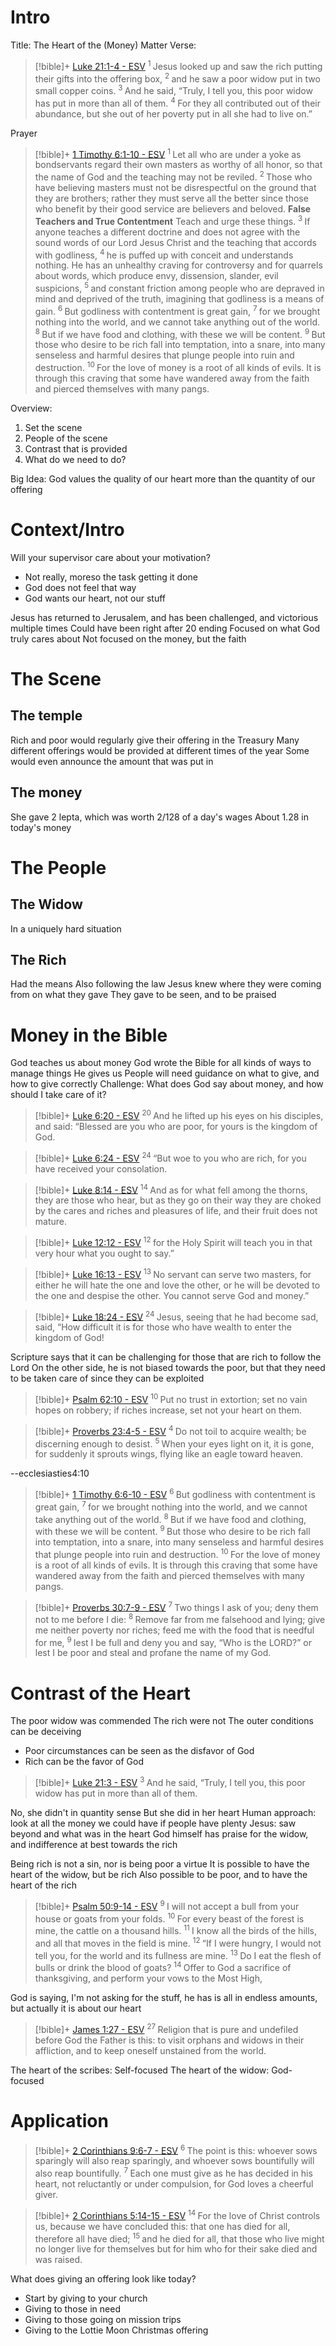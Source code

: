 # Intro
Title: The Heart of the (Money) Matter
Verse:
> [!bible]+ [Luke 21:1-4 - ESV](https://bolls.life/ESV/42/21/)
>  <sup> 1 </sup>Jesus  looked up and saw the rich putting their gifts into the offering box, <sup> 2 </sup>and he saw a poor widow put in two small copper coins. <sup> 3 </sup>And he said, “Truly, I tell you, this poor widow has put in more than all of them. <sup> 4 </sup>For they all contributed out of their abundance, but she out of her poverty put in all she had to live on.”

Prayer
> [!bible]+ [1 Timothy 6:1-10 - ESV](https://bolls.life/ESV/54/6/)
>  <sup> 1 </sup>Let all who are under a yoke as bondservants  regard their own masters as worthy of all honor, so that the name of God and the teaching may not be reviled. <sup> 2 </sup>Those who have believing masters must not be disrespectful on the ground that they are brothers; rather they must serve all the better since those who benefit by their good service are believers and beloved. <b>False Teachers and True Contentment</b>  Teach and urge these things. <sup> 3 </sup>If anyone teaches a different doctrine and does not agree with the sound  words of our Lord Jesus Christ and the teaching that accords with godliness, <sup> 4 </sup>he is puffed up with conceit and understands nothing. He has an unhealthy craving for controversy and for quarrels about words, which produce envy, dissension, slander, evil suspicions, <sup> 5 </sup>and constant friction among people who are depraved in mind and deprived of the truth, imagining that godliness is a means of gain. <sup> 6 </sup>But godliness with contentment is great gain, <sup> 7 </sup>for we brought nothing into the world, and  we cannot take anything out of the world. <sup> 8 </sup>But if we have food and clothing, with these we will be content. <sup> 9 </sup>But those who desire to be rich fall into temptation, into a snare, into many senseless and harmful desires that plunge people into ruin and destruction. <sup> 10 </sup>For the love of money is a root of all kinds of evils. It is through this craving that some have wandered away from the faith and pierced themselves with many pangs.


Overview:
1. Set the scene
2. People of the scene
3. Contrast that is provided
4. What do we need to do?

Big Idea:
God values the quality of our heart more than the quantity of our offering 

# Context/Intro
Will your supervisor care about your motivation?
- Not really, moreso the task getting it done 
- God does not feel that way
- God wants our heart, not our stuff

Jesus has returned to Jerusalem, and has been challenged, and victorious multiple times
Could have been right after 20 ending
Focused on what God truly cares about
Not focused on the money, but the faith

# The Scene
## The temple
Rich and poor would regularly give their offering in the Treasury
Many different offerings would be provided at different times of the year
Some would even announce the amount that was put in
## The money
She gave 2 lepta, which was worth 2/128 of a day's wages
About 1.28 in today's money

# The People
## The Widow
In a uniquely hard situation
## The Rich
Had the means
Also following the law
Jesus knew where they were coming from on what they gave
They gave to be seen, and to be praised
# Money in the Bible
God teaches us about money
God wrote the Bible for all kinds of ways to manage things He gives us
People will need guidance on what to give, and how to give correctly 
Challenge: What does God say about money, and how should I take care of it?
> [!bible]+ [Luke 6:20 - ESV](https://bolls.life/ESV/42/6/)
>  <sup> 20 </sup>And he lifted up his eyes on his disciples, and said: “Blessed are you who are poor, for yours is the kingdom of God.

> [!bible]+ [Luke 6:24 - ESV](https://bolls.life/ESV/42/6/)
>  <sup> 24 </sup>“But woe to you who are rich, for you have received your consolation.

> [!bible]+ [Luke 8:14 - ESV](https://bolls.life/ESV/42/8/)
>  <sup> 14 </sup>And as for what fell among the thorns, they are those who hear, but as they go on their way they are choked by the cares and riches and pleasures of life, and their fruit does not mature.

> [!bible]+ [Luke 12:12 - ESV](https://bolls.life/ESV/42/12/)
>  <sup> 12 </sup>for the Holy Spirit will teach you in that very hour what you ought to say.”

> [!bible]+ [Luke 16:13 - ESV](https://bolls.life/ESV/42/16/)
>  <sup> 13 </sup>No servant can serve two masters, for either he will hate the one and love the other, or he will be devoted to the one and despise the other. You cannot serve God and money.”

> [!bible]+ [Luke 18:24 - ESV](https://bolls.life/ESV/42/18/)
>  <sup> 24 </sup>Jesus, seeing that he had become sad, said,  “How difficult it is for those who have wealth to enter the kingdom of God!

Scripture says that it can be challenging for those that are rich to follow the Lord
On the other side, he is not biased towards the poor, but that they need to be taken care of since they can be exploited

> [!bible]+ [Psalm 62:10 - ESV](https://bolls.life/ESV/19/62/)
>  <sup> 10 </sup>Put no trust in extortion; set no vain hopes on robbery; if riches increase, set not your heart on them.

> [!bible]+ [Proverbs 23:4-5 - ESV](https://bolls.life/ESV/20/23/)
>  <sup> 4 </sup>Do not toil to acquire wealth; be discerning enough to desist. <sup> 5 </sup>When your eyes light on it, it is gone, for suddenly it sprouts wings, flying like an eagle toward heaven.

--ecclesiasties4:10
> [!bible]+ [1 Timothy 6:6-10 - ESV](https://bolls.life/ESV/54/6/)
>  <sup> 6 </sup>But godliness with contentment is great gain, <sup> 7 </sup>for we brought nothing into the world, and  we cannot take anything out of the world. <sup> 8 </sup>But if we have food and clothing, with these we will be content. <sup> 9 </sup>But those who desire to be rich fall into temptation, into a snare, into many senseless and harmful desires that plunge people into ruin and destruction. <sup> 10 </sup>For the love of money is a root of all kinds of evils. It is through this craving that some have wandered away from the faith and pierced themselves with many pangs.

> [!bible]+ [Proverbs 30:7-9 - ESV](https://bolls.life/ESV/20/30/)
>  <sup> 7 </sup>Two things I ask of you; deny them not to me before I die: <sup> 8 </sup>Remove far from me falsehood and lying; give me neither poverty nor riches; feed me with the food that is needful for me, <sup> 9 </sup>lest I be full and deny you and say, “Who is the LORD?” or lest I be poor and steal and profane the name of my God.

# Contrast of the Heart
The poor widow was commended
The rich were not
The outer conditions can be deceiving
- Poor circumstances can be seen as the disfavor of God
- Rich can be the favor of God

> [!bible]+ [Luke 21:3 - ESV](https://bolls.life/ESV/42/21/)
>  <sup> 3 </sup>And he said, “Truly, I tell you, this poor widow has put in more than all of them.

No, she didn't in quantity sense
But she did in her heart
Human approach: look at all the money we could have if people have plenty
Jesus: saw beyond and what was in the heart
God himself has praise for the widow, and indifference at best towards the rich

Being rich is not a sin, nor is being poor a virtue
It is possible to have the heart of the widow, but be rich
Also possible to be poor, and to have the heart of the rich

> [!bible]+ [Psalm 50:9-14 - ESV](https://bolls.life/ESV/19/50/)
>  <sup> 9 </sup>I will not accept a bull from your house or goats from your folds. <sup> 10 </sup>For every beast of the forest is mine, the cattle on a thousand hills. <sup> 11 </sup>I know all the birds of the hills, and all that moves in the field is mine. <sup> 12 </sup>“If I were hungry, I would not tell you, for the world and its fullness are mine. <sup> 13 </sup>Do I eat the flesh of bulls or drink the blood of goats? <sup> 14 </sup>Offer to God a sacrifice of thanksgiving,  and perform your vows to the Most High,

God is saying, I'm not asking for the stuff, he has is all in endless amounts, but actually it is about our heart

> [!bible]+ [James 1:27 - ESV](https://bolls.life/ESV/59/1/)
>  <sup> 27 </sup>Religion that is pure and undefiled before God the Father is this: to visit orphans and widows in their affliction, and to keep oneself unstained from the world.

The heart of the scribes: Self-focused
The heart of the widow: God-focused

# Application
> [!bible]+ [2 Corinthians 9:6-7 - ESV](https://bolls.life/ESV/47/9/)
>  <sup> 6 </sup>The point is this: whoever sows sparingly will also reap sparingly, and whoever sows bountifully  will also reap bountifully. <sup> 7 </sup>Each one must give as he has decided in his heart, not reluctantly or under compulsion, for God loves a cheerful giver.

> [!bible]+ [2 Corinthians 5:14-15 - ESV](https://bolls.life/ESV/47/5/)
>  <sup> 14 </sup>For the love of Christ controls us, because we have concluded this: that one has died for all, therefore all have died; <sup> 15 </sup>and he died for all, that those who live might no longer live for themselves but for him who for their sake died and was raised.

What does giving an offering look like today?
- Start by giving to your church
- Giving to those in need
- Giving to those going on mission trips
- Giving to the Lottie Moon Christmas offering
